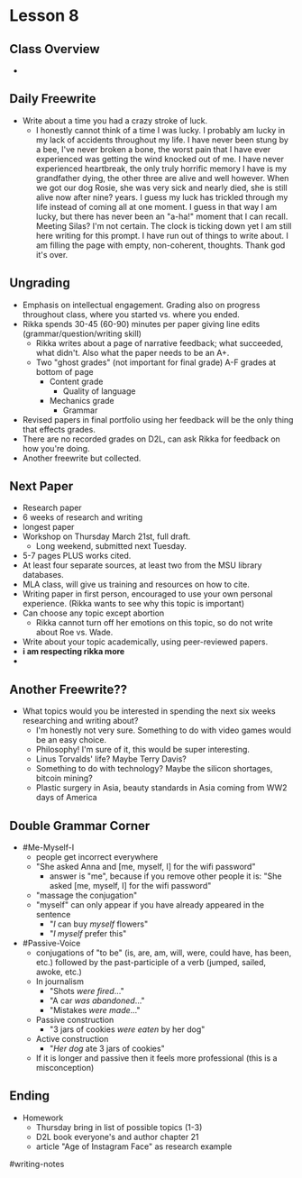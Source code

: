 # Lesson 8

## Class Overview
- 

## Daily Freewrite 
- Write about a time you had a crazy stroke of luck.
  - I honestly cannot think of a time I was lucky. I probably am lucky in my lack of accidents throughout my life. I have never been stung by a bee, I've never broken a bone, the worst pain that I have ever experienced was getting the wind knocked out of me. I have never experienced heartbreak, the only truly horrific memory I have is my grandfather dying, the other three are alive and well however. When we got our dog Rosie, she was very sick and nearly died, she is still alive now after nine? years. I guess my luck has trickled through my life instead of coming all at one moment. I guess in that way I am lucky, but there has never been an "a-ha!" moment that I can recall. Meeting Silas? I'm not certain. The clock is ticking down yet I am still here writing for this prompt. I have run out of things to write about. I am filling the page with empty, non-coherent, thoughts. Thank god it's over.

## Ungrading
- Emphasis on intellectual engagement. Grading also on progress throughout class, where you started vs. where you ended.
- Rikka spends 30-45 (60-90) minutes per paper giving line edits (grammar/question/writing skill)
  - Rikka writes about a page of narrative feedback; what succeeded, what didn't. Also what the paper needs to be an A+.
  - Two "ghost grades" (not important for final grade) A-F grades at bottom of page
    - Content grade
      - Quality of language
    - Mechanics grade
      - Grammar
- Revised papers in final portfolio using her feedback will be the only thing that effects grades.
- There are no recorded grades on D2L, can ask Rikka for feedback on how you're doing.
- Another freewrite but collected.

## Next Paper
- Research paper
- 6 weeks of research and writing
- longest paper
- Workshop on Thursday March 21st, full draft.
  - Long weekend, submitted next Tuesday.
- 5-7 pages PLUS works cited.
- At least four separate sources, at least two from the MSU library databases. 
- MLA class, will give us training and resources on how to cite.
- Writing paper in first person, encouraged to use your own personal experience. (Rikka wants to see why this topic is important)
- Can choose any topic except abortion
  - Rikka cannot turn off her emotions on this topic, so do not write about Roe vs. Wade.
- Write about your topic academically, using peer-reviewed papers.
- **i am respecting rikka more**
- 

## Another Freewrite??
- What topics would you be interested in spending the next six weeks researching and writing about?
    - I'm honestly not very sure. Something to do with video games would be an easy choice.
    - Philosophy! I'm sure of it, this would be super interesting.
    - Linus Torvalds' life? Maybe Terry Davis?
    - Something to do with technology? Maybe the silicon shortages, bitcoin mining?
    - Plastic surgery in Asia, beauty standards in Asia coming from WW2 days of America

## Double Grammar Corner
- #Me-Myself-I
  - people get incorrect everywhere
  - "She asked Anna and [me, myself, I] for the wifi password"
    - answer is "me", because if you remove other people it is: "She asked [me, myself, I] for the wifi password"
  - "massage the conjugation"
  - "myself" can only appear if you have already appeared in the sentence
    - "*I* can buy _myself_ flowers"
    - "*I myself* prefer this"
- #Passive-Voice
  - conjugations of "to be" (is, are, am, will, were, could have, has been, etc.) followed by the past-participle of a verb (jumped, sailed, awoke, etc.)
  - In journalism
    - "Shots *were fired*..."
    - "A car *was abandoned*..."
    - "Mistakes *were made*..."
  - Passive construction
    - "3 jars of cookies *were eaten* by her dog"
  - Active construction
    - "*Her dog* ate 3 jars of cookies"
  - If it is longer and passive then it feels more professional (this is a misconception)

## Ending
- Homework
  - Thursday bring in list of possible topics (1-3)
  - D2L book everyone's and author chapter 21
  - article "Age of Instagram Face" as research example

#writing-notes
